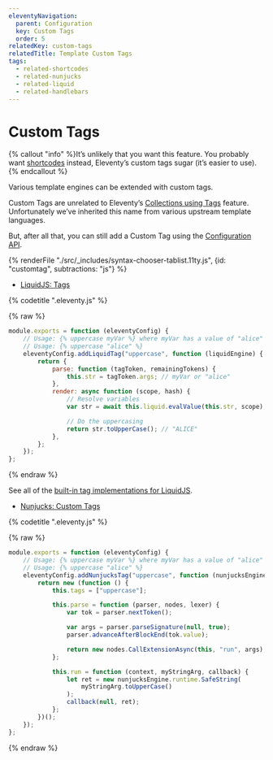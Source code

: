 ```yaml
---
eleventyNavigation:
  parent: Configuration
  key: Custom Tags
  order: 5
relatedKey: custom-tags
relatedTitle: Template Custom Tags
tags:
  - related-shortcodes
  - related-nunjucks
  - related-liquid
  - related-handlebars
---
```


# Custom Tags

{% callout "info" %}It’s unlikely that you want this feature. You probably want <a href="/docs/shortcodes/">shortcodes</a> instead, Eleventy’s custom tags sugar (it’s easier to use).{% endcallout %}

Various template engines can be extended with custom tags.

Custom Tags are unrelated to Eleventy’s [Collections using Tags](/docs/collections/) feature. Unfortunately we’ve inherited this name from various upstream template languages.

But, after all that, you can still add a Custom Tag using the [Configuration API](/docs/config/#using-the-configuration-api).

<is-land on:visible import="/js/seven-minute-tabs.js">
<seven-minute-tabs persist sync>
  {% renderFile "./src/_includes/syntax-chooser-tablist.11ty.js", {id: "customtag", subtractions: "js"} %}
  <div id="customtag-liquid" role="tabpanel">

- [LiquidJS: Tags](https://liquidjs.com/tutorials/register-filters-tags.html)

{% codetitle ".eleventy.js" %}

{% raw %}

```js
module.exports = function (eleventyConfig) {
	// Usage: {% uppercase myVar %} where myVar has a value of "alice"
	// Usage: {% uppercase "alice" %}
	eleventyConfig.addLiquidTag("uppercase", function (liquidEngine) {
		return {
			parse: function (tagToken, remainingTokens) {
				this.str = tagToken.args; // myVar or "alice"
			},
			render: async function (scope, hash) {
				// Resolve variables
				var str = await this.liquid.evalValue(this.str, scope); // "alice"

				// Do the uppercasing
				return str.toUpperCase(); // "ALICE"
			},
		};
	});
};
```

{% endraw %}

See all of the [built-in tag implementations for LiquidJS](https://liquidjs.com/tags/overview.html).

  </div>
  <div id="customtag-njk" role="tabpanel">

- [Nunjucks: Custom Tags](https://mozilla.github.io/nunjucks/api.html#custom-tags)

{% codetitle ".eleventy.js" %}

{% raw %}

```js
module.exports = function (eleventyConfig) {
	// Usage: {% uppercase myVar %} where myVar has a value of "alice"
	// Usage: {% uppercase "alice" %}
	eleventyConfig.addNunjucksTag("uppercase", function (nunjucksEngine) {
		return new (function () {
			this.tags = ["uppercase"];

			this.parse = function (parser, nodes, lexer) {
				var tok = parser.nextToken();

				var args = parser.parseSignature(null, true);
				parser.advanceAfterBlockEnd(tok.value);

				return new nodes.CallExtensionAsync(this, "run", args);
			};

			this.run = function (context, myStringArg, callback) {
				let ret = new nunjucksEngine.runtime.SafeString(
					myStringArg.toUpperCase()
				);
				callback(null, ret);
			};
		})();
	});
};
```

{% endraw %}

  </div>
</seven-minute-tabs>
</is-land>
